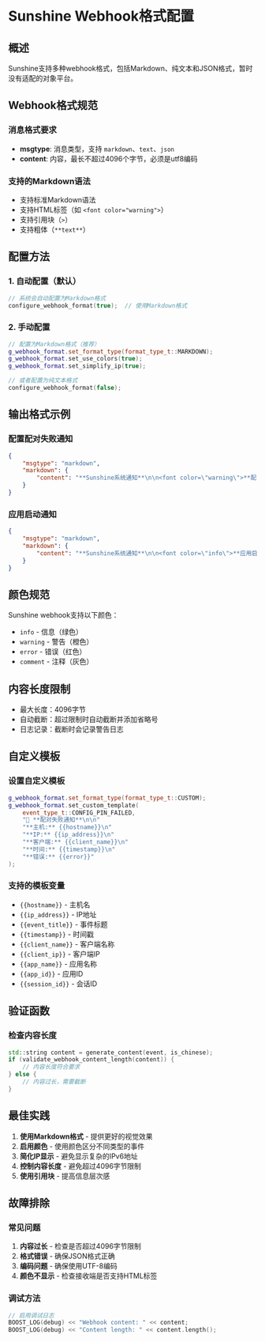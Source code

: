 # Sunshine Webhook格式配置

## 概述

Sunshine支持多种webhook格式，包括Markdown、纯文本和JSON格式，暂时没有适配的对象平台。

## Webhook格式规范

### 消息格式要求
- **msgtype**: 消息类型，支持 `markdown`、`text`、`json`
- **content**: 内容，最长不超过4096个字节，必须是utf8编码

### 支持的Markdown语法
- 支持标准Markdown语法
- 支持HTML标签（如 `<font color="warning">`）
- 支持引用块（`>`）
- 支持粗体（`**text**`）

## 配置方法

### 1. 自动配置（默认）
```cpp
// 系统会自动配置为Markdown格式
configure_webhook_format(true);  // 使用Markdown格式
```

### 2. 手动配置
```cpp
// 配置为Markdown格式（推荐）
g_webhook_format.set_format_type(format_type_t::MARKDOWN);
g_webhook_format.set_use_colors(true);
g_webhook_format.set_simplify_ip(true);

// 或者配置为纯文本格式
configure_webhook_format(false);
```

## 输出格式示例

### 配置配对失败通知
```json
{
    "msgtype": "markdown",
    "markdown": {
        "content": "**Sunshine系统通知**\n\n<font color=\"warning\">**配置配对失败**</font>\n\n>主机名:<font color=\"comment\">sunshine</font>\n>IP地址:<font color=\"comment\">IPv6 (本地链路)</font>\n>客户端名称:<font color=\"comment\">1111</font>\n>时间:<font color=\"comment\">2025-10-07 16:36:33</font>\n>错误信息:<font color=\"warning\">PIN码验证失败</font>"
    }
}
```

### 应用启动通知
```json
{
    "msgtype": "markdown",
    "markdown": {
        "content": "**Sunshine系统通知**\n\n<font color=\"info\">**应用启动**</font>\n\n>主机名:<font color=\"comment\">sunshine</font>\n>IP地址:<font color=\"comment\">192.168.1.100</font>\n>应用名称:<font color=\"comment\">Steam</font>\n>应用ID:<font color=\"comment\">12345</font>\n>客户端:<font color=\"comment\">Moonlight</font>\n>客户端IP:<font color=\"comment\">192.168.1.50</font>\n>分辨率:<font color=\"comment\">1920x1080</font>\n>帧率:<font color=\"comment\">60</font>\n>音频:<font color=\"comment\">启用</font>\n>时间:<font color=\"comment\">2025-10-07 16:36:33</font>"
    }
}
```

## 颜色规范

Sunshine webhook支持以下颜色：
- `info` - 信息（绿色）
- `warning` - 警告（橙色）
- `error` - 错误（红色）
- `comment` - 注释（灰色）

## 内容长度限制

- 最大长度：4096字节
- 自动截断：超过限制时自动截断并添加省略号
- 日志记录：截断时会记录警告日志

## 自定义模板

### 设置自定义模板
```cpp
g_webhook_format.set_format_type(format_type_t::CUSTOM);
g_webhook_format.set_custom_template(
    event_type_t::CONFIG_PIN_FAILED,
    "🚨 **配对失败通知**\n\n"
    "**主机:** {{hostname}}\n"
    "**IP:** {{ip_address}}\n"
    "**客户端:** {{client_name}}\n"
    "**时间:** {{timestamp}}\n"
    "**错误:** {{error}}"
);
```

### 支持的模板变量
- `{{hostname}}` - 主机名
- `{{ip_address}}` - IP地址
- `{{event_title}}` - 事件标题
- `{{timestamp}}` - 时间戳
- `{{client_name}}` - 客户端名称
- `{{client_ip}}` - 客户端IP
- `{{app_name}}` - 应用名称
- `{{app_id}}` - 应用ID
- `{{session_id}}` - 会话ID

## 验证函数

### 检查内容长度
```cpp
std::string content = generate_content(event, is_chinese);
if (validate_webhook_content_length(content)) {
    // 内容长度符合要求
} else {
    // 内容过长，需要截断
}
```

## 最佳实践

1. **使用Markdown格式** - 提供更好的视觉效果
2. **启用颜色** - 使用颜色区分不同类型的事件
3. **简化IP显示** - 避免显示复杂的IPv6地址
4. **控制内容长度** - 避免超过4096字节限制
5. **使用引用块** - 提高信息层次感

## 故障排除

### 常见问题
1. **内容过长** - 检查是否超过4096字节限制
2. **格式错误** - 确保JSON格式正确
3. **编码问题** - 确保使用UTF-8编码
4. **颜色不显示** - 检查接收端是否支持HTML标签

### 调试方法
```cpp
// 启用调试日志
BOOST_LOG(debug) << "Webhook content: " << content;
BOOST_LOG(debug) << "Content length: " << content.length();
```
